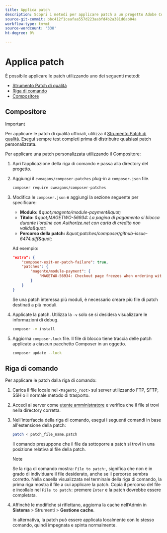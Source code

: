 ```yaml
---
title: Applica patch
description: Scopri i metodi per applicare patch a un progetto Adobe Commerce o Magenti Open Source.
source-git-commit: bbc412f1ceafaa557d223aabfd4b2a381d6ab04a
workflow-type: tm+mt
source-wordcount: '338'
ht-degree: 0%

---
```



# Applica patch

È possibile applicare le patch utilizzando uno dei seguenti metodi:

- [Strumento Patch di qualità](https://devdocs.magento.com/quality-patches/tool.html)
- [Riga di comando](../patches/apply.md#command-line)
- [Compositore](../patches/apply.md#composer)

## Compositore

>[!IMPORTANT]
>
>Per applicare le patch di qualità ufficiali, utilizza il [Strumento Patch di qualità](https://devdocs.magento.com/quality-patches/tool.html). Esegui sempre test completi prima di distribuire qualsiasi patch personalizzata.

Per applicare una patch personalizzata utilizzando il Compositore:

1. Apri l’applicazione della riga di comando e passa alla directory del progetto.
1. Aggiungi il `cweagans/composer-patches` plug-in a `composer.json` file.

   ```bash
   composer require cweagans/composer-patches
   ```

1. Modifica le `composer.json` e aggiungi la sezione seguente per specificare:
   - **Modulo:** *\&quot;magento/module-payment\&quot;*
   - **Titolo:** *\&quot;MAGETWO-56934: La pagina di pagamento si blocca durante l&#39;ordine con Authorize.net con carta di credito non valida\&quot;*
   - **Percorso della patch:** *\&quot;patches/composer/github-issue-6474.diff\&quot;*

   Ad esempio:

   ```json
   "extra": {
       "composer-exit-on-patch-failure": true,
       "patches": {
           "magento/module-payment": {
               "MAGETWO-56934: Checkout page freezes when ordering with Authorize.net with invalid credit card": "patches/composer/github-issue-6474.diff"
           }
       }
   }
   ```

   Se una patch interessa più moduli, è necessario creare più file di patch destinati a più moduli.

1. Applicate la patch. Utilizza la `-v` solo se si desidera visualizzare le informazioni di debug.

   ```bash
   composer -v install
   ```

1. Aggiorna `composer.lock` file. Il file di blocco tiene traccia delle patch applicate a ciascun pacchetto Composer in un oggetto.

   ```bash
   composer update --lock
   ```

## Riga di comando

Per applicare le patch dalla riga di comando:

1. Carica il file locale nel `<Magento_root>` sul server utilizzando FTP, SFTP, SSH o il normale metodo di trasporto.
1. Accedi al server come [utente amministratore](https://devdocs.magento.com/guides/v2.4/config-guide/cli/config-cli.html#config-install-cli-first) e verifica che il file si trovi nella directory corretta.
1. Nell&#39;interfaccia della riga di comando, esegui i seguenti comandi in base all&#39;estensione della patch:

   ```bash
   patch < patch_file_name.patch
   ```

   Il comando presuppone che il file da sottoporre a patch si trovi in una posizione relativa al file della patch.

   >[!NOTE]
   >
   >Se la riga di comando mostra: `File to patch:`, significa che non è in grado di individuare il file desiderato, anche se il percorso sembra corretto. Nella casella visualizzata nel terminale della riga di comando, la prima riga mostra il file a cui applicare la patch. Copia il percorso del file e incollalo nel `File to patch:` premere `Enter` e la patch dovrebbe essere completata.

1. Affinché le modifiche si riflettano, aggiorna la cache nell’Admin in **Sistema** > Strumenti > **Gestione cache**.

   In alternativa, la patch può essere applicata localmente con lo stesso comando, quindi impegnata e spinta normalmente.
